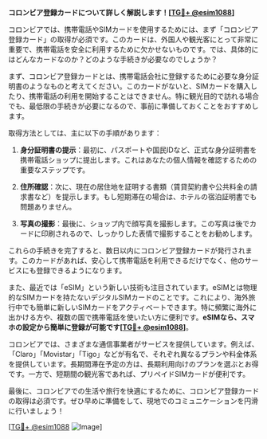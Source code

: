 **コロンビア登録カードについて詳しく解説します！[[TG💪+ @esim1088](https://t.me/s/esim1088)]**

コロンビアでは、携帯電話やSIMカードを使用するためには、まず「コロンビア登録カード」の取得が必須です。このカードは、外国人や観光客にとって非常に重要で、携帯電話を安全に利用するために欠かせないものです。では、具体的にはどんなカードなのか？どのような手続きが必要なのでしょうか？

まず、コロンビア登録カードとは、携帯電話会社に登録するために必要な身分証明書のようなものと考えてください。このカードがないと、SIMカードを購入したり、携帯電話の利用を開始することはできません。特に観光目的で訪れる場合でも、最低限の手続きが必要になるので、事前に準備しておくことをおすすめします。

取得方法としては、主に以下の手順があります：

1. **身分証明書の提示**：最初に、パスポートや国民IDなど、正式な身分証明書を携帯電話ショップに提出します。これはあなたの個人情報を確認するための重要なステップです。
   
2. **住所確認**：次に、現在の居住地を証明する書類（賃貸契約書や公共料金の請求書など）を提示します。もし短期滞在の場合は、ホテルの宿泊証明書でも問題ありません。

3. **写真の撮影**：最後に、ショップ内で顔写真を撮影します。この写真は後でカードに印刷されるので、しっかりした表情で撮影することをお勧めします。

これらの手続きを完了すると、数日以内にコロンビア登録カードが発行されます。このカードがあれば、安心して携帯電話を利用できるだけでなく、他のサービスにも登録できるようになります。

また、最近では「eSIM」という新しい技術も注目されています。eSIMとは物理的なSIMカードを持たないデジタルSIMカードのことです。これにより、海外旅行中でも簡単に新しいSIMカードをアクティベートできます。特に頻繁に海外に出かける方や、複数の国で携帯電話を使いたい方に便利です。**eSIMなら、スマホの設定から簡単に登録が可能です[[TG💪+ @esim1088](https://t.me/s/esim1088)]**。

コロンビアでは、さまざまな通信事業者がサービスを提供しています。例えば、「Claro」「Movistar」「Tigo」などが有名で、それぞれ異なるプランや料金体系を提供しています。長期間滞在予定の方は、長期利用向けのプランを選ぶとお得です。一方で、短期間の観光客であれば、プリペイドSIMカードが便利です。

最後に、コロンビアでの生活や旅行を快適にするために、コロンビア登録カードの取得は必須です。ぜひ早めに準備をして、現地でのコミュニケーションを円滑に行いましょう！

[[TG💪+ @esim1088](https://t.me/s/esim1088) ![Image](https://i.postimg.cc/Y0z9fWf4/image.png)]